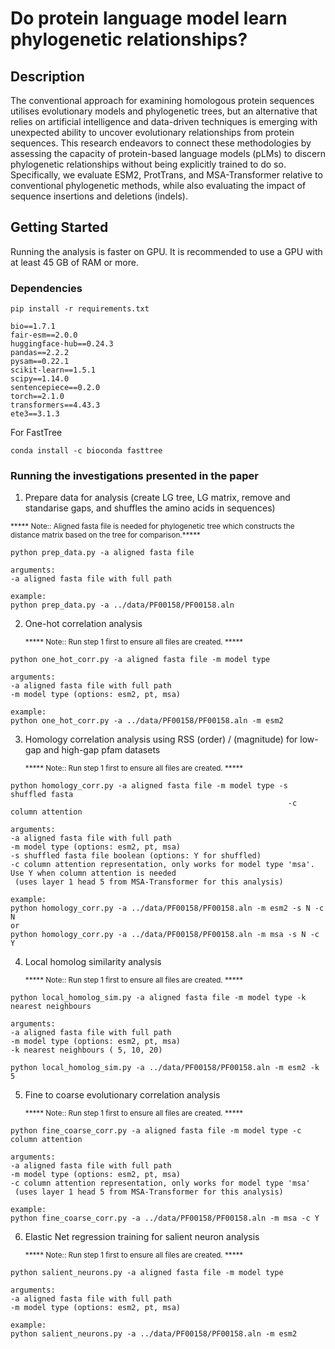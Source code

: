 # Do protein language model learn phylogenetic relationships?

## Description
The conventional approach for examining homologous protein sequences utilises evolutionary models and phylogenetic trees, but an alternative that relies on artificial intelligence
and data-driven techniques is emerging with unexpected ability to uncover evolutionary relationships from protein sequences.
This research endeavors to connect these methodologies by assessing the capacity of protein-based language models (pLMs)
to discern phylogenetic relationships without being explicitly trained to do so. Specifically, we evaluate ESM2, ProtTrans, and
MSA-Transformer relative to conventional phylogenetic methods, while also evaluating the impact of sequence insertions and
deletions (indels). 

## Getting Started

Running the analysis is faster on GPU. It is recommended to use a GPU with at least 45 GB of RAM or more.

### Dependencies
```
pip install -r requirements.txt

bio==1.7.1
fair-esm==2.0.0
huggingface-hub==0.24.3
pandas==2.2.2
pysam==0.22.1
scikit-learn==1.5.1
scipy==1.14.0
sentencepiece==0.2.0
torch==2.1.0
transformers==4.43.3
ete3==3.1.3
```
For FastTree 
```
conda install -c bioconda fasttree
```

### Running the investigations presented in the paper

1. Prepare data for analysis (create LG tree, LG matrix, remove and standarise gaps, and shuffles the amino acids in sequences)

<sub> ***** Note:: Aligned fasta file is needed for phylogenetic tree which constructs the distance matrix based on the tree for comparison.***** </sub>

```
python prep_data.py -a aligned fasta file

arguments:
-a aligned fasta file with full path

example:
python prep_data.py -a ../data/PF00158/PF00158.aln
```
2. One-hot correlation analysis

   <sub> ***** Note:: Run step 1 first to ensure all files are created. ***** </sub>
```
python one_hot_corr.py -a aligned fasta file -m model type

arguments:
-a aligned fasta file with full path
-m model type (options: esm2, pt, msa)

example:
python one_hot_corr.py -a ../data/PF00158/PF00158.aln -m esm2
```
3. Homology correlation analysis using RSS (order) / (magnitude) for low-gap and high-gap pfam datasets

   <sub> ***** Note:: Run step 1 first to ensure all files are created. ***** </sub>
```
python homology_corr.py -a aligned fasta file -m model type -s shuffled fasta
                                                              -c column attention

arguments:
-a aligned fasta file with full path
-m model type (options: esm2, pt, msa)
-s shuffled fasta file boolean (options: Y for shuffled)
-c column attention representation, only works for model type 'msa'. Use Y when column attention is needed
 (uses layer 1 head 5 from MSA-Transformer for this analysis)

example:
python homology_corr.py -a ../data/PF00158/PF00158.aln -m esm2 -s N -c N
or
python homology_corr.py -a ../data/PF00158/PF00158.aln -m msa -s N -c Y
```
4. Local homolog similarity analysis
   
   <sub> ***** Note:: Run step 1 first to ensure all files are created. ***** </sub>
```
python local_homolog_sim.py -a aligned fasta file -m model type -k nearest neighbours

arguments:
-a aligned fasta file with full path
-m model type (options: esm2, pt, msa)
-k nearest neighbours ( 5, 10, 20)

python local_homolog_sim.py -a ../data/PF00158/PF00158.aln -m esm2 -k 5
```

5. Fine to coarse evolutionary correlation analysis

   <sub> ***** Note:: Run step 1 first to ensure all files are created. ***** </sub>
```
python fine_coarse_corr.py -a aligned fasta file -m model type -c column attention

arguments:
-a aligned fasta file with full path
-m model type (options: esm2, pt, msa)
-c column attention representation, only works for model type 'msa'
 (uses layer 1 head 5 from MSA-Transformer for this analysis)

example:
python fine_coarse_corr.py -a ../data/PF00158/PF00158.aln -m msa -c Y
```
6. Elastic Net regression training for salient neuron analysis

   <sub> ***** Note:: Run step 1 first to ensure all files are created. ***** </sub>
```
python salient_neurons.py -a aligned fasta file -m model type

arguments:
-a aligned fasta file with full path
-m model type (options: esm2, pt, msa)

example:
python salient_neurons.py -a ../data/PF00158/PF00158.aln -m esm2

```

